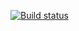 [![Build status](https://ci.appveyor.com/api/projects/status/ffg3y008snv0rxyf?svg=true)](https://ci.appveyor.com/project/darthdeus/ultimoid-net)